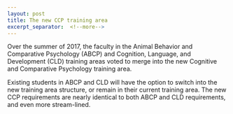 ```yaml
---
layout: post
title: The new CCP training area
excerpt_separator:  <!--more-->
---
```


Over the summer of 2017, the faculty in the Animal Behavior and Comparative Psychology (ABCP) and Cognition, Language, and Development (CLD) training areas voted to merge into the new Cognitive and Comparative Psychology training area.

Existing students in ABCP and CLD will have the option to switch into the new training area structure, or remain in their current training area. The new CCP requirements are nearly identical to both ABCP and CLD
requirements, and even more stream-lined.
